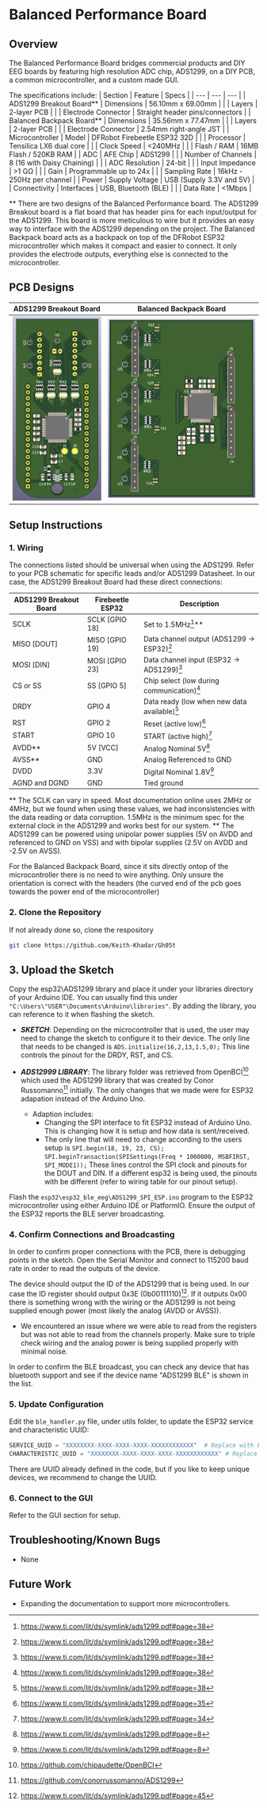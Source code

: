# Balanced Performance Board

## Overview
The Balanced Performance Board bridges commercial products and DIY EEG boards by featuring high resolution ADC chip, ADS1299, on a DIY PCB, a common microcontroller, and a custom made GUI. 

The specifications include:
|  Section |  Feature  | Specs |
| --- | --- | --- |
| ADS1299 Breakout Board**      | Dimensions              | 56.10mm x 69.00mm         |
|                  | Layers                  | 2-layer PCB                            |
|                  | Electrode Connector     | Straight header pins/connectors        |
| Balanced Backpack Board**      | Dimensions              | 35.56mm x 77.47mm        |
|                  | Layers                  | 2-layer PCB                            |
|                  | Electrode Connector     | 2.54mm right-angle JST                 |
| Microcontroller  | Model                   | DFRobot Firebeetle ESP32 32D           |
|                  | Processor               | Tensilica LX6 dual core                |
|                  | Clock Speed             | <240MHz                                |
|                  | Flash / RAM             | 16MB Flash / 520KB RAM                 |
| ADC              | AFE Chip                | ADS1299                                |
|                  | Number of Channels      | 8 (16 with Daisy Chaining)             |
|                  | ADC Resolution          | 24-bit                                 |
|                  | Input Impedance         | >1 GΩ                                  |
|                  | Gain                    | Programmable up to 24x                 |
|                  | Sampling Rate           | 16kHz - 250Hz per channel              |
| Power            | Supply Voltage          | USB (Supply 3.3V and 5V)               |
| Connectivity     | Interfaces              | USB, Bluetooth (BLE)                   |
|                  | Data Rate               | <1Mbps                                 |

** There are two designs of the Balanced Performance board. The ADS1299 Breakout board is a flat board that has header pins for each input/output for the ADS1299. This board is more meticulous to wire but it provides an easy way to interface with the ADS1299 depending on the project. The Balanced Backpack board acts as a backpack on top of the DFRobot ESP32 microcontroller which makes it compact and easier to connect. It only provides the electrode outputs, everything else is connected to the microcontroller. 

## PCB Designs

|  ADS1299 Breakout Board  |  Balanced Backpack Board  |
| --- | --- |
| ![Image](https://github.com/Keith-Khadar/Gh05t/blob/main/Balanced_Performance/Images/PCB_Render_Above.png?raw=true) | ![Image](https://github.com/Keith-Khadar/Gh05t/blob/main/Balanced_Performance/Images/ADS1299_Breakout_Top_View.png?raw=true) |

## Setup Instructions
### 1. Wiring
The connections listed should be universal when using the ADS1299. Refer to your PCB schematic for specific leads and/or ADS1299 Datasheet. In our case, the ADS1299 Breakout Board had these direct connections:

| ADS1299 Breakout Board      | Firebeetle ESP32 | Description    |
| --------          | -------          | -------        |
| SCLK              | SCLK [GPIO 18]   | Set to 1.5MHz[^1]**    |
| MISO [DOUT]       | MISO [GPIO 19]   | Data channel output (ADS1299 → ESP32)[^1]  |
| MOSI [DIN]        | MOSI [GPIO 23]   | Data channel input (ESP32 → ADS1299)[^1]   |
| CS or SS          | SS [GPIO 5]      | Chip select (low during communication)[^1] |
| DRDY              | GPIO 4           | Data ready (low when new data available)[^1] |
| RST               | GPIO 2           | Reset (active low)[^2]     |
| START             | GPIO 10          | START (active high)[^3]     |
| AVDD**            | 5V [VCC]         | Analog Nominal 5V[^4]      |
| AVSS**            | GND              | Analog Referenced to GND   |
| DVDD              | 3.3V             | Digital Nominal 1.8V[^4]   |
| AGND and DGND     | GND              | Tied ground                |

** The SCLK can vary in speed. Most documentation online uses 2MHz or 4MHz, but we found when using these values, we had inconsistencies with the data reading or data corruption. 1.5MHz is the minimum spec for the external clock in the ADS1299 and works best for our system. 
** The ADS1299 can be powered using unipolar power supplies (5V on AVDD and referenced to GND on VSS) and with bipolar supplies (2.5V on AVDD and -2.5V on AVSS).

For the Balanced Backpack Board, since it sits directly ontop of the microcontroller there is no need to wire anything. Only unsure the orientation is correct with the headers (the curved end of the pcb goes towards the power end of the microcontroller)

[^1]: https://www.ti.com/lit/ds/symlink/ads1299.pdf#page=38
[^2]: https://www.ti.com/lit/ds/symlink/ads1299.pdf#page=35
[^3]: https://www.ti.com/lit/ds/symlink/ads1299.pdf#page=34
[^4]: https://www.ti.com/lit/ds/symlink/ads1299.pdf#page=8

### 2. Clone the Repository
If not already done so, clone the respository

```bash
git clone https://github.com/Keith-Khadar/Gh05t
```

## 3. Upload the Sketch
Copy the esp32\ADS1299 library and place it under your libraries directory of your Arduino IDE. You can usually find this under  ```"C:\Users\"USER"\Documents\Arduino\libraries"```. By adding the library, you can reference to it when flashing the sketch.
 - ***SKETCH***: Depending on the microcontroller that is used, the user may need to change the sketch to configure it to their device. The only line that needs to be changed is ```ADS.initialize(16,2,13,1.5,0);``` This line controls the pinout for the DRDY, RST, and CS. 

 - ***ADS12999 LIBRARY***: The library folder was retrieved from OpenBCI[^5] which used the ADS1299 library that was created by Conor Russomanno[^6] initially. The only changes that we made were for ESP32 adapation instead of the Arduino Uno.
   - Adaption includes:
     - Changing the SPI interface to fit ESP32 instead of Arduino Uno. This is changing how it is setup and how data is sent/received.
     - The only line that will need to change according to the users setup is ```SPI.begin(18, 19, 23, CS); SPI.beginTransaction(SPISettings(Freq * 1000000, MSBFIRST, SPI_MODE1));``` 
    These lines control the SPI clock and pinouts for the DOUT and DIN. If a different esp32 is being used, the pinouts with be different (refer to wiring table for our pinout setup).

[^5]: https://github.com/chipaudette/OpenBCI
[^6]: https://github.com/conorrussomanno/ADS1299

Flash the ```esp32\esp32_ble_eeg\ADS1299_SPI_ESP.ino``` program to the ESP32 microcontroller using either Arduino IDE or PlatformIO. Ensure the output of the ESP32 reports the BLE server broadcasting.

### 4. Confirm Connections and Broadcasting
In order to confirm proper connections with the PCB, there is debugging points in the sketch. Open the Serial Monitor and connect to 115200 baud rate in order to read the outputs of the device. 

The device should output the ID of the ADS1299 that is being used. In our case the ID register should output 0x3E (0b00111110)[^7]. If it outputs 0x00 there is something wrong with the wiring or the ADS1299 is not being supplied enough power (most likely the analog (AVDD or AVSS)).
  - We encountered an issue where we were able to read from the registers but was not able to read from the channels properly. Make sure to triple check wiring and the analog power is being supplied properly with minimal noise. 

[^7]: https://www.ti.com/lit/ds/symlink/ads1299.pdf#page=45

In order to confirm the BLE broadcast, you can check any device that has bluetooth support and see if the device name "ADS1299 BLE" is shown in the list. 

### 5. Update Configuration
Edit the `ble_handler.py` file, under utils folder, to update the ESP32 service and characteristic UUID:

```python
SERVICE_UUID = "XXXXXXXX-XXXX-XXXX-XXXX-XXXXXXXXXXXX"  # Replace with ESP32 Service UUID
CHARACTERISTIC_UUID = "XXXXXXXX-XXXX-XXXX-XXXX-XXXXXXXXXXXX" # Replace with ESP32 Characteristic UUID
```

There are UUID already defined in the code, but if you like to keep unique devices, we recommend to change the UUID.

### 6. Connect to the GUI
Refer to the GUI section for setup.

## Troubleshooting/Known Bugs
- None

## Future Work
- Expanding the documentation to support more microcontrollers.
